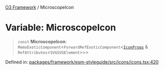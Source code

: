 [O3 Framework](../API.md) / MicroscopeIcon

# Variable: MicroscopeIcon

> `const` **MicroscopeIcon**: `MemoExoticComponent`\<`ForwardRefExoticComponent`\<[`IconProps`](../type-aliases/IconProps.md) & `RefAttributes`\<`SVGSVGElement`\>\>\>

Defined in: [packages/framework/esm-styleguide/src/icons/icons.tsx:420](https://github.com/UjjawalPrabhat/openmrs-esm-core/blob/main/packages/framework/esm-styleguide/src/icons/icons.tsx#L420)
